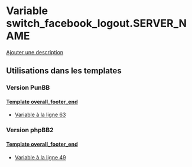 # Variable switch_facebook_logout.SERVER_NAME
[Ajouter une description](https://fa-tvars.appspot.com/var/switch_facebook_logout.SERVER_NAME)

## Utilisations dans les templates

### Version PunBB

#### [Template overall_footer_end](punbb/overall_footer_end.md)
* [Variable &agrave; la ligne 63](../punbb/overall_footer_end.tpl#L63)

### Version phpBB2

#### [Template overall_footer_end](subsilver/overall_footer_end.md)
* [Variable &agrave; la ligne 49](../subsilver/overall_footer_end.tpl#L49)